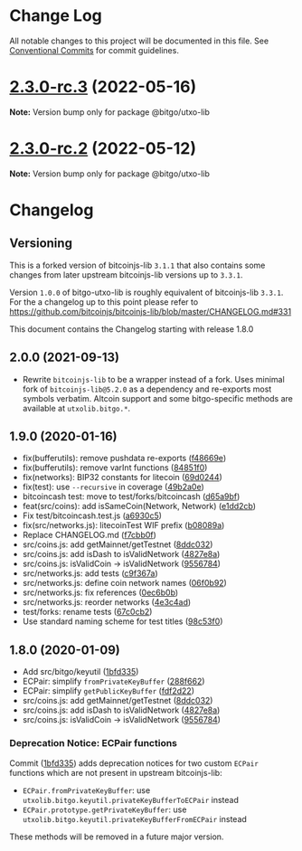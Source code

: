 # Change Log

All notable changes to this project will be documented in this file.
See [Conventional Commits](https://conventionalcommits.org) for commit guidelines.

# [2.3.0-rc.3](https://github.com/BitGo/BitGoJS/compare/@bitgo/utxo-lib@2.3.0-rc.2...@bitgo/utxo-lib@2.3.0-rc.3) (2022-05-16)

**Note:** Version bump only for package @bitgo/utxo-lib





# [2.3.0-rc.2](https://github.com/BitGo/BitGoJS/compare/@bitgo/utxo-lib@2.3.0-rc.1...@bitgo/utxo-lib@2.3.0-rc.2) (2022-05-12)

**Note:** Version bump only for package @bitgo/utxo-lib





# Changelog

## Versioning

This is a forked version of bitcoinjs-lib `3.1.1` that also contains some changes from
later upstream bitcoinjs-lib versions up to `3.3.1`.

Version `1.0.0` of bitgo-utxo-lib is roughly equivalent of bitcoinjs-lib `3.3.1`. For the a changelog up to this point please refer to https://github.com/bitcoinjs/bitcoinjs-lib/blob/master/CHANGELOG.md#331

This document contains the Changelog starting with release 1.8.0

## 2.0.0 (2021-09-13)

* Rewrite `bitcoinjs-lib` to be a wrapper instead of a fork. Uses minimal fork of `bitcoinjs-lib@5.2.0` as a dependency and
re-exports most symbols verbatim. Altcoin support and some bitgo-specific methods are available at `utxolib.bitgo.*`.

## 1.9.0 (2020-01-16)

* fix(bufferutils): remove pushdata re-exports ([f48669e](https://github.com/BitGo/bitgo-utxo-lib/commit/f48669e))
* fix(bufferutils): remove varInt functions ([84851f0](https://github.com/BitGo/bitgo-utxo-lib/commit/84851f0))
* fix(networks): BIP32 constants for litecoin ([69d0244](https://github.com/BitGo/bitgo-utxo-lib/commit/69d0244)) 
* fix(test): use `--recursive` in coverage ([49b2a0e](https://github.com/BitGo/bitgo-utxo-lib/commit/49b2a0e))
* bitcoincash test: move to test/forks/bitcoincash ([d65a9bf](https://github.com/BitGo/bitgo-utxo-lib/commit/d65a9bf))
* feat(src/coins): add isSameCoin(Network, Network) ([e1dd2cb](https://github.com/BitGo/bitgo-utxo-lib/commit/e1dd2cb))
* Fix test/bitcoincash.test.js ([a6930c5](https://github.com/BitGo/bitgo-utxo-lib/commit/a6930c5))
* fix(src/networks.js): litecoinTest WIF prefix ([b08089a](https://github.com/BitGo/bitgo-utxo-lib/commit/b08089a))
* Replace CHANGELOG.md ([f7cbb0f](https://github.com/BitGo/bitgo-utxo-lib/commit/f7cbb0f))
* src/coins.js: add getMainnet/getTestnet ([8ddc032](https://github.com/BitGo/bitgo-utxo-lib/commit/8ddc032))
* src/coins.js: add isDash to isValidNetwork ([4827e8a](https://github.com/BitGo/bitgo-utxo-lib/commit/4827e8a))
* src/coins.js: isValidCoin -> isValidNetwork ([9556784](https://github.com/BitGo/bitgo-utxo-lib/commit/9556784))
* src/networks.js: add tests ([c9f367a](https://github.com/BitGo/bitgo-utxo-lib/commit/c9f367a))
* src/networks.js: define coin network names ([06f0b92](https://github.com/BitGo/bitgo-utxo-lib/commit/06f0b92))
* src/networks.js: fix references ([0ec6b0b](https://github.com/BitGo/bitgo-utxo-lib/commit/0ec6b0b))
* src/networks.js: reorder networks ([4e3c4ad](https://github.com/BitGo/bitgo-utxo-lib/commit/4e3c4ad))
* test/forks: rename tests ([67c0cb2](https://github.com/BitGo/bitgo-utxo-lib/commit/67c0cb2))
* Use standard naming scheme for test titles ([98c53f0](https://github.com/BitGo/bitgo-utxo-lib/commit/98c53f0))



## 1.8.0 (2020-01-09)

* Add src/bitgo/keyutil ([1bfd335](https://github.com/BitGo/bitgo-utxo-lib/commit/1bfd335))
* ECPair: simplify `fromPrivateKeyBuffer` ([288f662](https://github.com/BitGo/bitgo-utxo-lib/commit/288f662))
* ECPair: simplify `getPublicKeyBuffer` ([fdf2d22](https://github.com/BitGo/bitgo-utxo-lib/commit/fdf2d22))
* src/coins.js: add getMainnet/getTestnet ([8ddc032](https://github.com/BitGo/bitgo-utxo-lib/commit/8ddc032))
* src/coins.js: add isDash to isValidNetwork ([4827e8a](https://github.com/BitGo/bitgo-utxo-lib/commit/4827e8a))
* src/coins.js: isValidCoin -> isValidNetwork ([9556784](https://github.com/BitGo/bitgo-utxo-lib/commit/9556784))

### Deprecation Notice: ECPair functions

Commit ([1bfd335](https://github.com/BitGo/bitgo-utxo-lib/commit/1bfd335)) adds deprecation notices for two custom `ECPair` functions which are not present in upstream bitcoinjs-lib:

* `ECPair.fromPrivateKeyBuffer`: use `utxolib.bitgo.keyutil.privateKeyBufferToECPair` instead
* `ECPair.prototype.getPrivateKeyBuffer`: use `utxolib.bitgo.keyutil.privateKeyBufferFromECPair` instead

These methods will be removed in a future major version.
